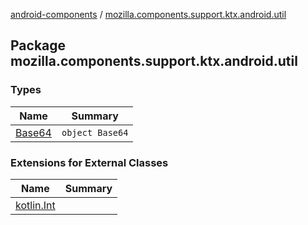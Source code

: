 [android-components](../index.md) / [mozilla.components.support.ktx.android.util](./index.md)

## Package mozilla.components.support.ktx.android.util

### Types

| Name | Summary |
|---|---|
| [Base64](-base64/index.md) | `object Base64` |

### Extensions for External Classes

| Name | Summary |
|---|---|
| [kotlin.Int](kotlin.-int/index.md) |  |
